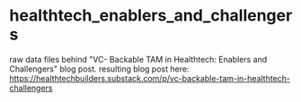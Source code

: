 # healthtech_enablers_and_challengers
raw data files behind "VC- Backable TAM in Healthtech: Enablers and Challengers" blog post.
resulting blog post here: https://healthtechbuilders.substack.com/p/vc-backable-tam-in-healthtech-challengers

